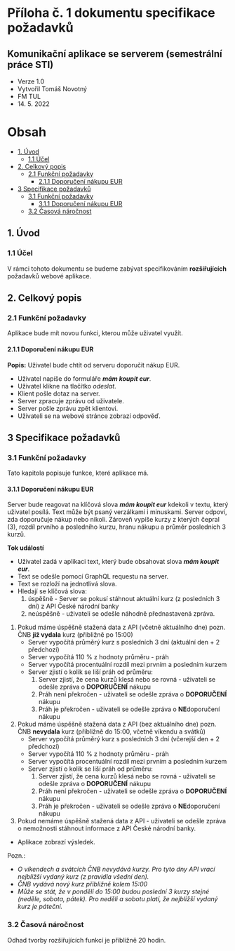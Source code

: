 # Příloha č. 1 dokumentu specifikace požadavků <!-- omit in toc -->
## Komunikační aplikace se serverem (semestrální práce STI)<!-- omit in toc -->

* Verze 1.0
* Vytvořil Tomáš Novotný
* FM TUL
* 14\. 5\. 2022

# Obsah <!-- omit in toc -->
- [1. Úvod](#1-úvod)
  - [1.1 Účel](#11-účel)
- [2. Celkový popis](#2-celkový-popis)
  - [2.1 Funkční požadavky](#21-funkční-požadavky)
    - [2.1.1 Doporučení nákupu EUR](#211-doporučení-nákupu-eur)
- [3 Specifikace požadavků](#3-specifikace-požadavků)
  - [3.1 Funkční požadavky](#31-funkční-požadavky)
    - [3.1.1 Doporučení nákupu EUR](#311-doporučení-nákupu-eur)
  - [3.2 Časová náročnost](#32-časová-náročnost)

## 1. Úvod
### 1.1 Účel
V rámci tohoto dokumentu se budeme zabývat specifikováním **rozšiřujících** požadavků webové aplikace.

## 2. Celkový popis
### 2.1 Funkční požadavky
Aplikace bude mít novou funkci, kterou může uživatel využít.

#### 2.1.1 Doporučení nákupu EUR
**Popis:** Uživatel bude chtít od serveru doporučit nákup EUR.

* Uživatel napíše do formuláře ***mám koupit eur***.
* Uživatel klikne na tlačítko *odeslat*.
* Klient pošle dotaz na server.
* Server zpracuje zprávu od uživatele.
* Server pošle zprávu zpět klientovi.
* Uživateli se na webové stránce zobrazí odpověď.

## 3 Specifikace požadavků

### 3.1 Funkční požadavky
Tato kapitola popisuje funkce, které aplikace má.

#### 3.1.1 Doporučení nákupu EUR
Server bude reagovat na klíčová slova ***mám koupit eur*** kdekoli v textu, který uživatel posílá. Text může být psaný verzálkami i minuskami.
Server odpoví, zda doporučuje nákup nebo nikoli. Zároveň vypíše kurzy z kterých čepral (3), rozdíl prvního a posledního kurzu, hranu nákupu a průměr posledních 3 kurzů.

**Tok událostí**
* Uživatel zadá v aplikaci text, který bude obsahovat slova ***mám koupit eur***.
* Text se odešle pomocí GraphQL requestu na server.
* Text se rozloží na jednotlivá slova.
* Hledají se klíčová slova:
   1. úspěšně - Server se pokusí stáhnout aktuální kurz (z posledních 3 dní) z API České národní banky
   2. neúspěšně - uživateli se odešle náhodně přednastavená zpráva.
1. Pokud máme úspěšně stažená data z API (včetně aktuálního dne) pozn. ČNB **již vydala** kurz (přibližně po 15:00)
   * Server vypočítá průměrý kurz s posledních 3 dní (aktuální den + 2 předchozí)
   * Server vypočítá 110 % z hodnoty průměru - práh
   * Server vypočítá procentuální rozdíl mezi prvním a posledním kurzem
   * Server zjistí o kolik se liší práh od průměru:
      1. Server zjistí, že cena kurzů klesá nebo se rovná - uživateli se odešle zpráva o **DOPORUČENÍ** nákupu
      2. Práh není překročen - uživateli se odešle zpráva o **DOPORUČENÍ** nákupu
      3. Práh je překročen - uživateli se odešle zpráva o **NE**doporučení nákupu
2. Pokud máme úspěšně stažená data z API (bez aktuálního dne) pozn. ČNB **nevydala** kurz (přibližně do 15:00, včetně víkendu a svátků)
   * Server vypočítá průměrý kurz s posledních 3 dní (včerejší den + 2 předchozí)
   * Server vypočítá 110 % z hodnoty průměru - práh
   * Server vypočítá procentuální rozdíl mezi prvním a posledním kurzem
   * Server zjistí o kolik se liší práh od průměru:
      1. Server zjistí, že cena kurzů klesá nebo se rovná - uživateli se odešle zpráva o **DOPORUČENÍ** nákupu
      2. Práh není překročen - uživateli se odešle zpráva o **DOPORUČENÍ** nákupu
      3. Práh je překročen - uživateli se odešle zpráva o **NE**doporučení nákupu
3. Pokud nemáme úspěšně stažená data z API - uživateli se odešle zpráva o nemožnosti stáhnout informace z API České národní banky.    
* Aplikace zobrazí výsledek.

Pozn.:
* *O víkendech a svátcích ČNB nevydává kurzy. Pro tyto dny API vrací nejbližší vydaný kurz (z pravidla všední den).*
* *ČNB vydává nový kurz přibližně kolem 15:00*
* *Může se stát, že v pondělí do 15:00 budou poslední 3 kurzy stejné (neděle, sobota, pátek). Pro neděli a sobotu platí, že nejbližší vydaný kurz je páteční.*


### 3.2 Časová náročnost
Odhad tvorby rozšiřujících funkcí je přibližně 20 hodin.


